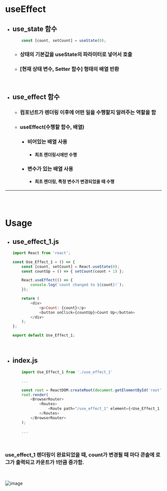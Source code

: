 # useEffect

- ## use_state 함수
    ```javascript
        const [count, setCount] = useState(0); 
    ```

    - ### 상태의 기본값을 useState의 파라미터로 넣어서 호출
    - ### [현재 상태 변수, Setter 함수] 형태의 배열 반환

<br>

- ## use_effect 함수
    - ### 컴포넌트가 렌더링 이후에 어떤 일을 수행할지 알려주는 역할을 함

    - ### useEffect(수행할 함수, 배열)
        - ### 비어있는 배열 사용
            - #### 최초 렌더링시에만 수행
        - ### 변수가 있는 배열 사용
            - #### 최초 렌더링, 특정 변수가 변경되었을 때 수행

---
<br><br>

# Usage
- ## use_effect_1.js
    ```javascript
    import React from 'react';

    const Use_Effect_1 = () => {
        const [count, setCount] = React.useState(0);
        const countUp = () => { setCount(count + 1) };

        React.useEffect(() => {
            console.log(`count changed to ${count}!`);
        });

        return (
            <div>
                <p>Count: {count}</p>
                <button onClick={countUp}>Count Up</button>
            </div>
        );
    };

    export default Use_Effect_1;
    ```

<br>

- ## index.js
    ```javascript
        import Use_Effect_1 from './use_effect_1'

        ...

        const root = ReactDOM.createRoot(document.getElementById('root'));
        root.render(
            <BrowserRouter>
                <Routes>
                    <Route path="/use_effect_1" element={<Use_Effect_1 />}></Route>
                </Routes>
            </BrowserRouter>
        );

        ...
    ```

<br>

### use_effect_1 렌더링이 완료되었을 때, count가 변경될 때 마다 콘솔에 로그가 출력되고 카운트가 1만큼 증가함.

<br>

![image](https://github.com/Project-Division/about_react/assets/68108664/5ea1b817-4759-4c2f-a8b7-ed87fcff2e4c)